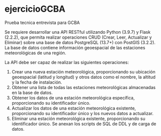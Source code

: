 # ejercicioGCBA
Prueba tecnica entrevista para GCBA

Se requiere desarrollar una API RESTful utilizando Python (3.9.7) y Flask (2.2.2), que permita realizar operaciones CRUD (Crear, Leer, Actualizar y Eliminar) sobre una base de datos PostgreSQL (13.7+) con PostGIS (3.2.2). La base de datos contiene información geoespacial de las estaciones meteorológicas de una región.

La API debe ser capaz de realizar las siguientes operaciones:

1. Crear una nueva estación meteorológica, proporcionando su ubicación geoespacial (latitud y longitud) y otros datos como el nombre, la altitud y la fecha de instalación.
2. Obtener una lista de todas las estaciones meteorológicas almacenadas en la base de datos.
3. Obtener los datos de una estación meteorológica específica, proporcionando su identificador único.
4. Actualizar los datos de una estación meteorológica existente, proporcionando su identificador único y los nuevos datos a actualizar.
5. Eliminar una estación meteorológica existente, proporcionando su identificador único.
Se anexan los scripts de SQL de DDL y de carga de datos.
